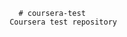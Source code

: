                                         # coursera-test
                                      Coursera test repository
